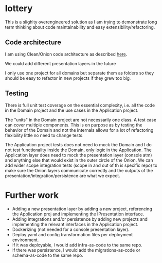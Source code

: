 # lottery

This is a slighlty overengineered solution as I am trying to demonstrate long term thinking about code maintainability and easy extensibility/refactoring. 

## Code architecture
I am using Clean/Onion code architecture as described [here](https://blog.cleancoder.com/uncle-bob/2012/08/13/the-clean-architecture.html). 

We could add different presentation layers in the future 

I only use one project for all domains but separate them as folders so they should be easy to refactor in new projects if they grew too big. 



## Testing
There is full unit test coverage on the essential complexity, i.e. all the code in the Domain project and the use cases in the Application project. 

The "units" in the Domain project are not necessarily one class. A test case can cover multiple components. 
This is on purpose as by testing the behavior of the Domain and not the internals allows for a lot of refactoring flexibility little no need to change tests. 

The Application project tests does not need to mock the Domain and I do not test functionality inside the Domain, only logic in the Application. 
The Application layer does need to mock the presentation layer (console atm) and anything else that would exist in the outer circle of the Onion. We can add wider 
scope integration tests (scope in and out of th is specific repo) to make sure the Onion layers communicate correctly and 
the outputs of the presentation/integration/persistence are what we expect.


# Further work
- Adding a new presentation layer by adding a new project, referencing the Application proj and implementing the IPresentation interface. 
- Adding integrations and/or persistence by adding new projects and implementing the relevant interfaces in the Application project. 
- Dockerizing (not needed for a console presentation layer).
- Deploy yaml and config transformation files per deployment environment.
- If it was deployable, I would add infra-as-code to the same repo.
- If there was persistence, I would add the migrations-as-code or schema-as-code to the same repo.